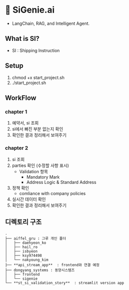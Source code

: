 # 🚢 SiGenie.ai
- LangChain, RAG, and Intelligent Agent.

## What is SI?
- SI : Shipping Instruction

## Setup
1. chmod +x start_project.sh
2. ./start_project.sh

## WorkFlow
### **chapter 1**

1. 예약서, si 조회 
2. si에서 빠진 부분 없는지 확인
3. 확인한 결과 정리해서 보여주기

### **chapter 2**

1. si 조회
2. parties 확인 (수정할 사항 표시)
    - Validation 항목
        - Mandatory Mark
        - Address Logic & Standard Address
3. 정책 확인
    - comliance with company policies
4. 실시간 데이터 확인
5. 확인한 결과 정리해서 보여주기

## 디렉토리 구조
```
.  
├── aiffel_gru : 그루 개인 폴더   
│   ├── daehyeon_ko  
│   ├── hail_ro  
│   ├── isbyeon  
│   ├── ksy974498  
│   └── nakyoung_kim   
├── **api_stream_app**  : frontend와 연결 예정   
├── dongyang_systems : 동양시스템즈   
│   ├── frontend  
│   └── sigenie  
└── **st_si_validation_story**  : streamlit version app   
```